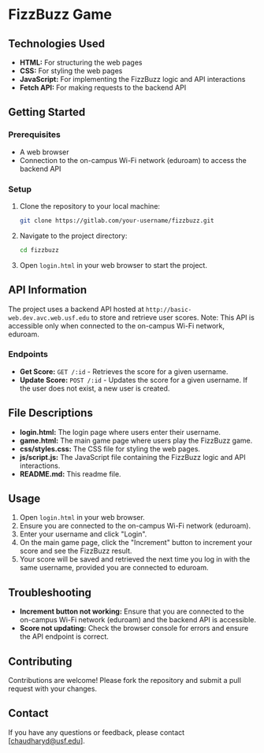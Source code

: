 # FizzBuzz Game

## Technologies Used

- **HTML:** For structuring the web pages
- **CSS:** For styling the web pages
- **JavaScript:** For implementing the FizzBuzz logic and API interactions
- **Fetch API:** For making requests to the backend API

## Getting Started

### Prerequisites

- A web browser
- Connection to the on-campus Wi-Fi network (eduroam) to access the backend API

### Setup

1. Clone the repository to your local machine:
    ```sh
    git clone https://gitlab.com/your-username/fizzbuzz.git
    ```

2. Navigate to the project directory:
    ```sh
    cd fizzbuzz
    ```

3. Open `login.html` in your web browser to start the project.

## API Information

The project uses a backend API hosted at `http://basic-web.dev.avc.web.usf.edu` to store and retrieve user scores. Note: This API is accessible only when connected to the on-campus Wi-Fi network, eduroam.

### Endpoints

- **Get Score:** `GET /:id` - Retrieves the score for a given username.
- **Update Score:** `POST /:id` - Updates the score for a given username. If the user does not exist, a new user is created.

## File Descriptions

- **login.html:** The login page where users enter their username.
- **game.html:** The main game page where users play the FizzBuzz game.
- **css/styles.css:** The CSS file for styling the web pages.
- **js/script.js:** The JavaScript file containing the FizzBuzz logic and API interactions.
- **README.md:** This readme file.

## Usage

1. Open `login.html` in your web browser.
2. Ensure you are connected to the on-campus Wi-Fi network (eduroam).
3. Enter your username and click "Login".
4. On the main game page, click the "Increment" button to increment your score and see the FizzBuzz result.
5. Your score will be saved and retrieved the next time you log in with the same username, provided you are connected to eduroam.

## Troubleshooting

- **Increment button not working:** Ensure that you are connected to the on-campus Wi-Fi network (eduroam) and the backend API is accessible.
- **Score not updating:** Check the browser console for errors and ensure the API endpoint is correct.

## Contributing

Contributions are welcome! Please fork the repository and submit a pull request with your changes.

## Contact

If you have any questions or feedback, please contact [chaudharyd@usf.edu].
